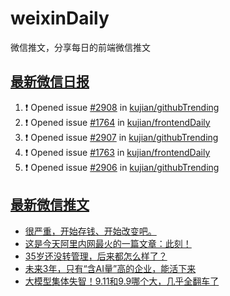 # weixinDaily
微信推文，分享每日的前端微信推文

## [最新微信日报](https://github.com/kujian/weixinDaily/issues)

<!--START_SECTION:activity-->
1. ❗ Opened issue [#2908](https://github.com/kujian/githubTrending/issues/2908) in [kujian/githubTrending](https://github.com/kujian/githubTrending)
2. ❗ Opened issue [#1764](https://github.com/kujian/frontendDaily/issues/1764) in [kujian/frontendDaily](https://github.com/kujian/frontendDaily)
3. ❗ Opened issue [#2907](https://github.com/kujian/githubTrending/issues/2907) in [kujian/githubTrending](https://github.com/kujian/githubTrending)
4. ❗ Opened issue [#1763](https://github.com/kujian/frontendDaily/issues/1763) in [kujian/frontendDaily](https://github.com/kujian/frontendDaily)
5. ❗ Opened issue [#2906](https://github.com/kujian/githubTrending/issues/2906) in [kujian/githubTrending](https://github.com/kujian/githubTrending)
<!--END_SECTION:activity-->


## [最新微信推文](https://weixin.qdkfweb.cn/)

<!-- BLOG-POST-LIST:START -->
- [很严重，开始存钱、开始改变吧。](https://weixin.qdkfweb.cn/51562.html)
- [这是今天阿里内网最火的一篇文章：此刻！](https://weixin.qdkfweb.cn/51585.html)
- [35岁还没转管理，后来都怎么样了？](https://weixin.qdkfweb.cn/51589.html)
- [未来3年，只有“含AI量”高的企业，能活下来](https://weixin.qdkfweb.cn/51588.html)
- [大模型集体失智！9.11和9.9哪个大，几乎全翻车了](https://weixin.qdkfweb.cn/51602.html)
<!-- BLOG-POST-LIST:END -->